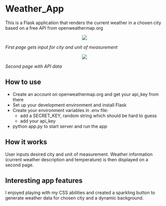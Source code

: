 # Weather_App

This is a Flask application that renders the current weather in a chosen city based on a free API from openweathermap.org

<div align="center">
    <img src="https://github.com/user-attachments/assets/981dac80-f259-481b-92c2-1ce7b8b003a3">
</div>

_First page gets input for city and unit of measurement_

<div align="center">
    <img src="https://github.com/user-attachments/assets/a32927ce-431f-43c8-8cfc-a0f134e6a2ca">
</div>

_Second page with API data_

## How to use
- Create an account on openweathermap.org and get your api_key from there
- Set up your development environment and install Flask
- Create your environment variables in .env file:
    - add a SECRET_KEY, random string which should be hard to guess
    - add your api_key
- python app.py to start server and run the app

## How it works
User inputs desired city and unit of measurement. Weather information (current weather description and temperature) is then displayed on a second page.

## Interesting app features
I enjoyed playing with my CSS abilities and created a sparkling button to generate weather data for chosen city and a dynamic background.

